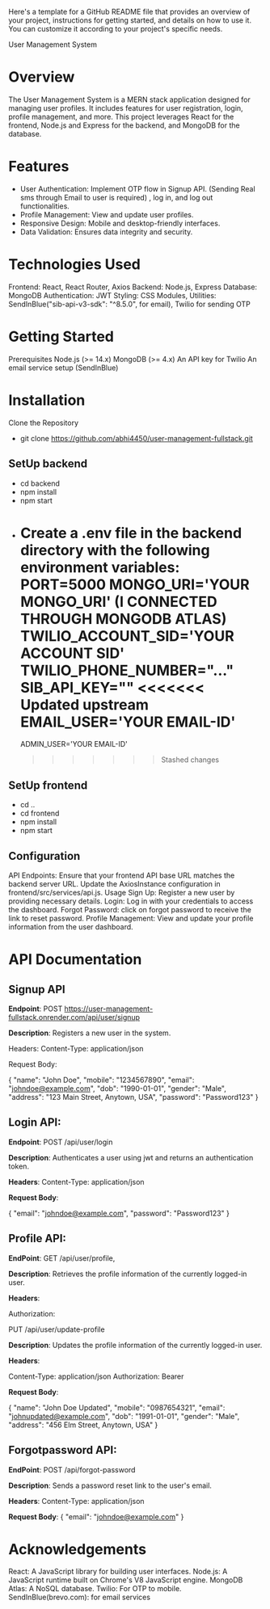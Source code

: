 Here's a template for a GitHub README file that provides an overview of your project, instructions for getting started, and details on how to use it. You can customize it according to your project's specific needs.

User Management System

# Overview

The User Management System is a MERN stack application designed for managing user profiles. It includes features for user registration, login, profile management, and more. This project leverages React for the frontend, Node.js and Express for the backend, and MongoDB for the database.

# Features

- User Authentication: Implement OTP flow in Signup API. (Sending Real sms through Email to user is required) , log in, and log out functionalities.
- Profile Management: View and update user profiles.
- Responsive Design: Mobile and desktop-friendly interfaces.
- Data Validation: Ensures data integrity and security.

# Technologies Used

Frontend: React, React Router, Axios
Backend: Node.js, Express
Database: MongoDB
Authentication: JWT
Styling: CSS Modules,
Utilities: SendInBlue("sib-api-v3-sdk": "^8.5.0", for email), Twilio for sending OTP

# Getting Started

Prerequisites
Node.js (>= 14.x)
MongoDB (>= 4.x)
An API key for Twilio
An email service setup (SendInBlue)

# Installation

Clone the Repository

- git clone https://github.com/abhi4450/user-management-fullstack.git

## SetUp backend

- cd backend
- npm install
- npm start
- Create a .env file in the backend directory with the following environment variables:
  PORT=5000
  MONGO_URI='YOUR MONGO_URI' (I CONNECTED THROUGH MONGODB ATLAS)
  TWILIO_ACCOUNT_SID='YOUR ACCOUNT SID'
  TWILIO_PHONE_NUMBER="..."
  SIB_API_KEY=""
  <<<<<<< Updated upstream
  EMAIL_USER='YOUR EMAIL-ID'
  =======
  ADMIN_USER='YOUR EMAIL-ID'
  > > > > > > > Stashed changes

## SetUp frontend

- cd ..
- cd frontend
- npm install
- npm start

## Configuration

API Endpoints: Ensure that your frontend API base URL matches the backend server URL. Update the AxiosInstance configuration in frontend/src/services/api.js.
Usage
Sign Up: Register a new user by providing necessary details.
Login: Log in with your credentials to access the dashboard.
Forgot Password: click on forgot password to receive the link to reset password.
Profile Management: View and update your profile information from the user dashboard.

# API Documentation

## Signup API

**Endpoint**: POST https://user-management-fullstack.onrender.com/api/user/signup

**Description**: Registers a new user in the system.

Headers:
Content-Type: application/json

Request Body:

{
"name": "John Doe",
"mobile": "1234567890",
"email": "johndoe@example.com",
"dob": "1990-01-01",
"gender": "Male",
"address": "123 Main Street, Anytown, USA",
"password": "Password123"
}

## Login API:

**Endpoint**: POST /api/user/login

**Description**: Authenticates a user using jwt and returns an authentication token.

**Headers**:
Content-Type: application/json

**Request Body**:

{
"email": "johndoe@example.com",
"password": "Password123"
}

## Profile API:

**EndPoint**:
GET /api/user/profile,

**Description**: Retrieves the profile information of the currently logged-in user.

**Headers**:

Authorization:<token>

PUT /api/user/update-profile

**Description**: Updates the profile information of the currently logged-in user.

**Headers**:

Content-Type: application/json
Authorization: Bearer <token>

**Request Body**:

{
"name": "John Doe Updated",
"mobile": "0987654321",
"email": "johnupdated@example.com",
"dob": "1991-01-01",
"gender": "Male",
"address": "456 Elm Street, Anytown, USA"
}

## Forgotpassword API:

**EndPoint**: POST /api/forgot-password

**Description**: Sends a password reset link to the user's email.

**Headers**:
Content-Type: application/json

**Request Body**:
{
"email": "johndoe@example.com"
}

# Acknowledgements

React: A JavaScript library for building user interfaces.
Node.js: A JavaScript runtime built on Chrome's V8 JavaScript engine.
MongoDB Atlas: A NoSQL database.
Twilio: For OTP to mobile.
SendInBlue(brevo.com): for email services
